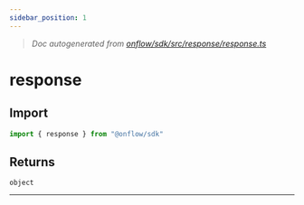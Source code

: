 ```yaml
---
sidebar_position: 1
---
```


> _Doc autogenerated from [onflow/sdk/src/response/response.ts](https://github.com/onflow/fcl-js/tree/master/packages/sdk/src/response/response.ts)_

# response


## Import

```typescript
import { response } from "@onflow/sdk"
```



## Returns

`object`


---
